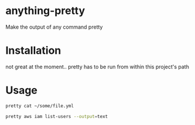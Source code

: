 # anything-pretty
Make the output of any command pretty


# Installation
not great at the moment..
pretty has to be run from within this project's path

# Usage

```bash
pretty cat ~/some/file.yml
```

```bash
pretty aws iam list-users --output=text
```
